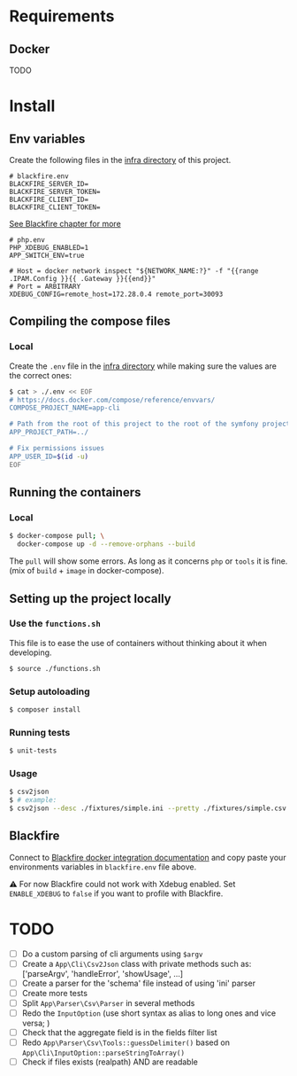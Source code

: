 # Requirements
## Docker

TODO

# Install
## Env variables
Create the following files in the [infra directory](./infra) of this project.

```dotenv
# blackfire.env
BLACKFIRE_SERVER_ID=
BLACKFIRE_SERVER_TOKEN=
BLACKFIRE_CLIENT_ID=
BLACKFIRE_CLIENT_TOKEN=
```
[See Blackfire chapter for more](#blackfire)

```dotenv
# php.env
PHP_XDEBUG_ENABLED=1
APP_SWITCH_ENV=true

# Host = docker network inspect "${NETWORK_NAME:?}" -f "{{range .IPAM.Config }}{{ .Gateway }}{{end}}"
# Port = ARBITRARY
XDEBUG_CONFIG=remote_host=172.28.0.4 remote_port=30093
```

## Compiling the compose files
### Local
Create the `.env` file in the [infra directory](./infra) while making sure the values are the correct ones:

```bash
$ cat > ./.env << EOF
# https://docs.docker.com/compose/reference/envvars/
COMPOSE_PROJECT_NAME=app-cli

# Path from the root of this project to the root of the symfony project
APP_PROJECT_PATH=../

# Fix permissions issues
APP_USER_ID=$(id -u)
EOF
```

## Running the containers
### Local
```bash
$ docker-compose pull; \
  docker-compose up -d --remove-orphans --build
```

The `pull` will show some errors. As long as it concerns `php` or `tools` it is fine. (mix of `build` + `image` in docker-compose).

## Setting up the project locally
### Use the `functions.sh`
This file is to ease the use of containers without thinking about it when developing.

```bash
$ source ./functions.sh
```

### Setup autoloading
```bash
$ composer install
```

### Running tests
```bash
$ unit-tests
```

### Usage
```bash
$ csv2json
$ # example:
$ csv2json --desc ./fixtures/simple.ini --pretty ./fixtures/simple.csv
```

## Blackfire
Connect to [Blackfire docker integration documentation](https://blackfire.io/docs/integrations/docker/index) and copy paste your environments variables in `blackfire.env` file above.

:warning: For now Blackfire could not work with Xdebug enabled. Set `ENABLE_XDEBUG` to `false` if you want to profile with Blackfire.

# TODO
 - [ ] Do a custom parsing of cli arguments using `$argv`
 - [ ] Create a `App\Cli\Csv2Json` class with private methods such as: ['parseArgv', 'handleError', 'showUsage', ...]
 - [ ] Create a parser for the 'schema' file instead of using 'ini' parser
 - [ ] Create more tests
 - [ ] Split `App\Parser\Csv\Parser` in several methods
 - [ ] Redo the `InputOption` (use short syntax as alias to long ones and vice versa; )
 - [ ] Check that the aggregate field is in the fields filter list
 - [ ] Redo `App\Parser\Csv\Tools::guessDelimiter()` based on `App\Cli\InputOption::parseStringToArray()`
 - [ ] Check if files exists (realpath) AND are readable
